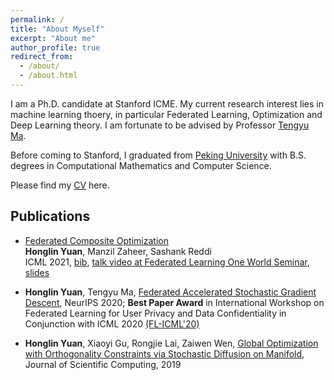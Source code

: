 ```yaml
---
permalink: /
title: "About Myself"
excerpt: "About me"
author_profile: true
redirect_from: 
  - /about/
  - /about.html
---
```


I am a Ph.D. candidate at Stanford ICME. My current research interest lies in machine learning thoery, in particular Federated Learning, Optimization and Deep Learning theory. I am fortunate to be advised by Professor [Tengyu Ma](https://ai.stanford.edu/~tengyuma/).

Before coming to Stanford, I graduated from [Peking University](http://english.pku.edu.cn) with B.S. degrees in Computational Mathematics and Computer Science. 

Please find my [CV](https://cap.stanford.edu/profiles/viewCV?facultyId=180825&name=Honglin_Yuan) here.

## Publications

- [Federated Composite Optimization](https://arxiv.org/abs/2011.08474)  
  **Honglin Yuan**, Manzil Zaheer, Sashank Reddi  
  ICML 2021, [bib](https://dblp.org/rec/journals/corr/abs-2011-08474.html?view=bibtex), [talk video at Federated Learning One World Seminar](https://www.youtube.com/watch?v=tKDbc60XJks), [slides](https://drive.google.com/file/d/1kqMcZUzE2zxMvwDXJmQmYlqoQsZYTmF5/view?usp=sharing)

<!-- - **Honglin Yuan**, Manzil Zaheer, Sashank Reddi, [Federated Composite Optimization](https://arxiv.org/abs/2011.08474), ICML 2021 -->

- **Honglin Yuan**, Tengyu Ma, [
Federated Accelerated Stochastic Gradient Descent](https://arxiv.org/abs/2006.08950), NeurIPS 2020; **Best Paper Award** in International Workshop on Federated Learning for User Privacy and Data Confidentiality in Conjunction with ICML 2020 [(FL-ICML'20)](http://federated-learning.org/fl-icml-2020/)

- **Honglin Yuan**, Xiaoyi Gu, Rongjie Lai, Zaiwen Wen, [Global Optimization with Orthogonality Constraints via Stochastic Diffusion on Manifold](https://link.springer.com/article/10.1007/s10915-019-00971-w), Journal of Scientific Computing, 2019





## <!--For more info-->

<!--More info about configuring academicpages can be found in [the guide](https://academicpages.github.io/markdown/). The [guides for the Minimal Mistakes theme](https://mmistakes.github.io/minimal-mistakes/docs/configuration/) (which this theme was forked from) might also be helpful.-->

